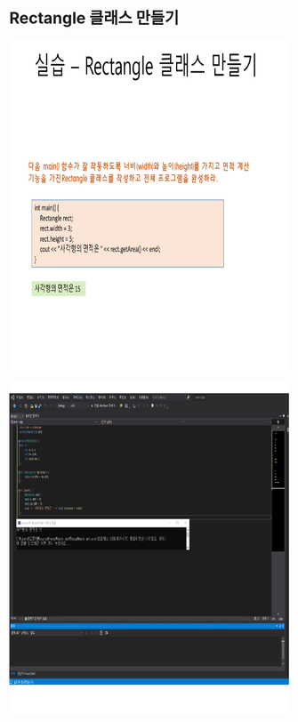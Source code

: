 # **Rectangle 클래스 만들기** 

<p align="left" margin=100>  <img src="https://github.com/kjj3436/industrial-AI/blob/master/images/2020-11-04Rectangle클래스만들기_1.png"  width="900" height="600"> </p>
<p align="left" margin=100>  <img src="https://github.com/kjj3436/industrial-AI/blob/master/images/2020-11-04Rectangle클래스만들기_2.png"  width="900" height="600"> </p>
